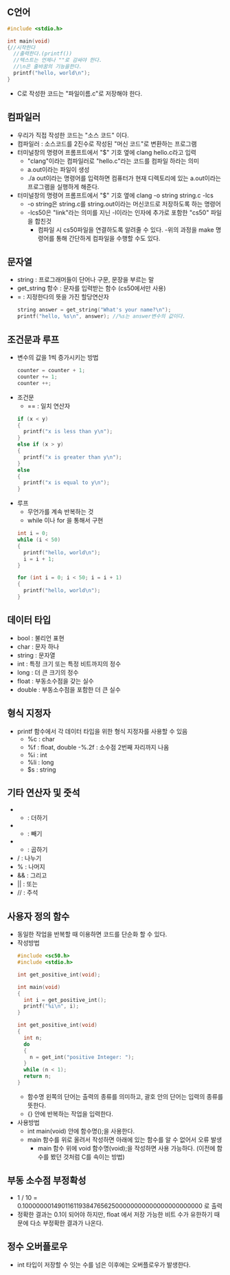 ## C언어
```C
#include <stdio.h>

int main(void)
{//시작한다
  //출력한다.(printf())
  //텍스트는 언제나 ""로 감싸야 한다.
  //\n은 줄바꿈의 기능을한다.
  printf("hello, world\n");
}
```
- C로 작성한 코드는 "파일이름.c"로 저장해야 한다.

## 컴파일러
- 우리가 직접 작성한 코드는 "소스 코드" 이다.
- 컴파일러 : 소스코드를 2진수로 작성된 "머신 코드"로 변환하는 프로그램
- 터미널창의 명령어 프롬프트에서 "$" 기호 옆에 clang hello.c라고 입력
  - "clang"이라는 컴파일러로 "hello.c"라는 코드를 컴파일 하라는 의미
  - a.out이라는 파일이 생성
  - ./a out이라는 명령어를 입력하면 컴퓨터가 현재 디렉토리에 있는 a.out이라는 프로그램을 실행하게 해준다.
- 터미널창의 명령어 프롬프트에서 "$" 기호 옆에 clang -o string string.c -lcs
  - -o string은 string.c를 string.out이라는 머신코드로 저장하도록 하는 명령어
  - -lcs50은 "link"라는 의미를 지닌 -l이라는 인자에 추가로 포함한 "cs50" 파일을 합친것
    - 컴파일 시 cs50파일을 연결하도록 알려줄 수 있다.
  -위의 과정을 make 명령어를 통해 간단하게 컴파일을 수행할 수도 있다.
  
## 문자열
- string : 프로그래머들이 단어나 구문, 문장을 부르는 말
- get_string 함수 : 문자를 입력받는 함수 (cs50에서만 사용)
- = : 지정한다의 뜻을 가진 할당연산자
  ```C
  string answer = get_string("What's your name?\n");
  printf("hello, %s\n", answer); //%s는 answer변수의 값이다.
  ```
## 조건문과 루프
- 변수의 값을 1씩 증가시키는 방법
  ```C
  counter = counter + 1;
  counter += 1;
  counter ++;
  ```
- 조건문
  - == : 일치 연산자
  ```C
  if (x < y)
  {
    printf("x is less than y\n");
  }
  else if (x > y)
  {
    printf("x is greater than y\n");
  }
  else
  {
    printf("x is equal to y\n");
  }
  ```
- 루프
  - 무언가를 계속 반복하는 것
  - while 이나 for 을 통해서 구현
  ```C
  int i = 0;
  while (i < 50)
  {
    printf("hello, world\n");
    i = i + 1;
  }
  
  for (int i = 0; i < 50; i = i + 1)
  {
    printf("hello, world\n");
  }
  ```

## 데이터 타입
- bool : 불리언 표현
- char : 문자 하나
- string : 문자열
- int : 특정 크기 또는 특정 비트까지의 정수
- long : 더 큰 크기의 정수
- float : 부동소수점을 갖는 실수 
- double : 부동소수점을 포함한 더 큰 실수
  
## 형식 지정자
- printf 함수에서 각 데이터 타입을 위한 형식 지정자를 사용할 수 있음
  - %c : char
  - %f : float, double
    -%.2f : 소수점 2번째 자리까지 나옴
  - %i : int
  - %li : long
  - $s : string
  
## 기타 연산자 및 줏석
- + : 더하기
- - : 빼기
- * : 곱하기
- / : 나누기
- % : 나머지
- && : 그리고
- || : 또는
- // : 주석

## 사용자 정의 함수
- 동일한 작업을 반복할 때 이용하면 코드를 단순화 할 수 있다.
- 작성방법 
  ```C
  #include <sc50.h>
  #include <stdio.h>
  
  int get_positive_int(void);
  
  int main(void)
  {
    int i = get_positive_int();
    printf("%i\n", i);
  }
  
  int get_positive_int(void)
  {
    int n;
    do
    {
      n = get_int("positive Integer: ");
    }
    while (n < 1);
    return n;
  }
  ```
  - 함수명 왼쪽의 단어는 출력의 종류를 의미하고, 괄호 안의 단어는 입력의 종류를 뜻한다.
  - {} 안에 반복하는 작업을 입력한다.
- 사용방법
  - int main(void) 안에 함수명();을 사용한다.
  - main 함수를 위로 올려서 작성하면 아래에 있는 함수를 알 수 없어서 오류 발생
    - main 함수 위에 void 함수명(void);을 작성하면 사용 가능하다.
      (이전에 함수를 봤던 것처럼 C를 속이는 방법)

## 부동 소수점 부정확성
- 1 / 10 = 0.10000000149011611938476562500000000000000000000000 로 출력
- 정확한 결과는 0.1이 되어야 하지만, float 에서 저장 가능한 비트 수가 유한하기 때문에 다소 부정확한 결과가 나온다.

## 정수 오버플로우
- int 타입이 저장할 수 잇는 수를 넘은 이후에는 오버플로우가 발생한다.
